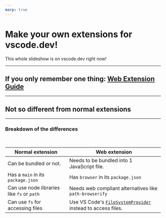 ```yaml
---
marp: true
---
```


# Make your own extensions for vscode.dev!

This whole slideshow is on vscode.dev right now!


----

## If you only remember one thing: [Web Extension Guide](https://code.visualstudio.com/api/extension-guides/web-extensions)


---

## Not so different from normal extensions

----

### Breakdown of the differences
<br>

| Normal extension | Web extension |
|--------------|-----------|
| Can be bundled or not.  | Needs to be bundled into 1 JavaScript file. |
| Has a `main` in its `package.json` | Has `browser` in its `package.json` |
| Can use node libraries like `fs` or `path` | Needs web compliant alternatives like `path-browserify` |
| Can use `fs` for accessing files | Use VS Code's [`FileSystemProvider`](https://github.com/microsoft/vscode/blob/fc41c9fb60ccb9d9aaa2c62165ed979d69256adc/src/vs/vscode.d.ts#L7190) instead to access files. |